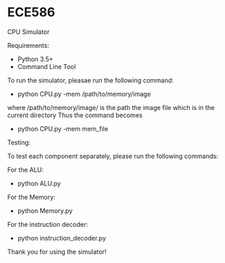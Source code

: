 # ECE586

CPU Simulator

Requirements:

- Python 3.5+
- Command Line Tool


To run the simulator, pleasae run the following command:

- python CPU.py -mem /path/to/memory/image

where /path/to/memory/image/ is the path the image file which is in the current directory
Thus the command becomes 

- python CPU.py -mem mem_file


Testing:

To test each component separately, please run the following commands:

For the ALU:

- python ALU.py

For the Memory:

- python Memory.py

For the instruction decoder:

- python instruction_decoder.py

Thank you for using the simulator!

